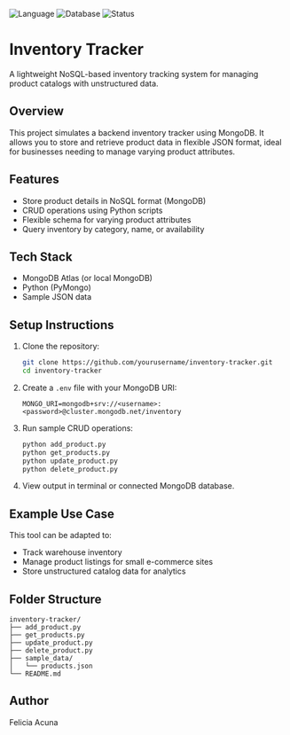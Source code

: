 ![Language](https://img.shields.io/badge/Python-3.10-blue)
![Database](https://img.shields.io/badge/MongoDB-NoSQL-lightgrey)
![Status](https://img.shields.io/badge/CRUD-Complete-brightgreen)

# Inventory Tracker

A lightweight NoSQL-based inventory tracking system for managing product catalogs with unstructured data.

## Overview

This project simulates a backend inventory tracker using MongoDB. It allows you to store and retrieve product data in flexible JSON format, ideal for businesses needing to manage varying product attributes.

## Features

- Store product details in NoSQL format (MongoDB)
- CRUD operations using Python scripts
- Flexible schema for varying product attributes
- Query inventory by category, name, or availability

## Tech Stack

- MongoDB Atlas (or local MongoDB)
- Python (PyMongo)
- Sample JSON data

## Setup Instructions

1. Clone the repository:
   ```bash
   git clone https://github.com/yourusername/inventory-tracker.git
   cd inventory-tracker
   ```

2. Create a `.env` file with your MongoDB URI:
   ```
   MONGO_URI=mongodb+srv://<username>:<password>@cluster.mongodb.net/inventory
   ```

3. Run sample CRUD operations:
   ```bash
   python add_product.py
   python get_products.py
   python update_product.py
   python delete_product.py
   ```

4. View output in terminal or connected MongoDB database.

## Example Use Case

This tool can be adapted to:
- Track warehouse inventory
- Manage product listings for small e-commerce sites
- Store unstructured catalog data for analytics

## Folder Structure

```
inventory-tracker/
├── add_product.py
├── get_products.py
├── update_product.py
├── delete_product.py
├── sample_data/
│   └── products.json
└── README.md
```

## Author

Felicia Acuna

